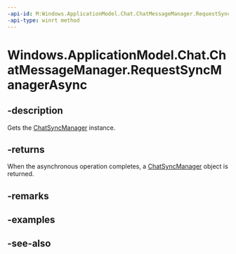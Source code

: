 ```yaml
---
-api-id: M:Windows.ApplicationModel.Chat.ChatMessageManager.RequestSyncManagerAsync
-api-type: winrt method
---
```


<!-- Method syntax
public Windows.Foundation.IAsyncOperation<Windows.ApplicationModel.Chat.ChatSyncManager> RequestSyncManagerAsync()
-->

# Windows.ApplicationModel.Chat.ChatMessageManager.RequestSyncManagerAsync

## -description
Gets the [ChatSyncManager](chatsyncmanager.md) instance.

## -returns
When the asynchronous operation completes, a [ChatSyncManager](chatsyncmanager.md) object is returned.

## -remarks

## -examples

## -see-also
